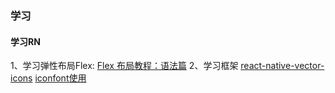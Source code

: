 
### 学习

#### 学习RN
1、学习弹性布局Flex: [Flex 布局教程：语法篇](http://www.ruanyifeng.com/blog/2015/07/flex-grammar.html)
2、学习框架 [react-native-vector-icons](https://github.com/oblador/react-native-vector-icons) 
          [iconfont使用](https://www.jianshu.com/p/332198bf46a7)
